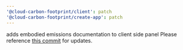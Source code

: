```yaml
---
'@cloud-carbon-footprint/client': patch
'@cloud-carbon-footprint/create-app': patch
---
```


adds embodied emissions documentation to client side panel
Please reference [this commit](https://github.com/cloud-carbon-footprint/cloud-carbon-footprint/commit/6a1984c8930e799477ff73054b2c879b9f16fbe2) for updates.

